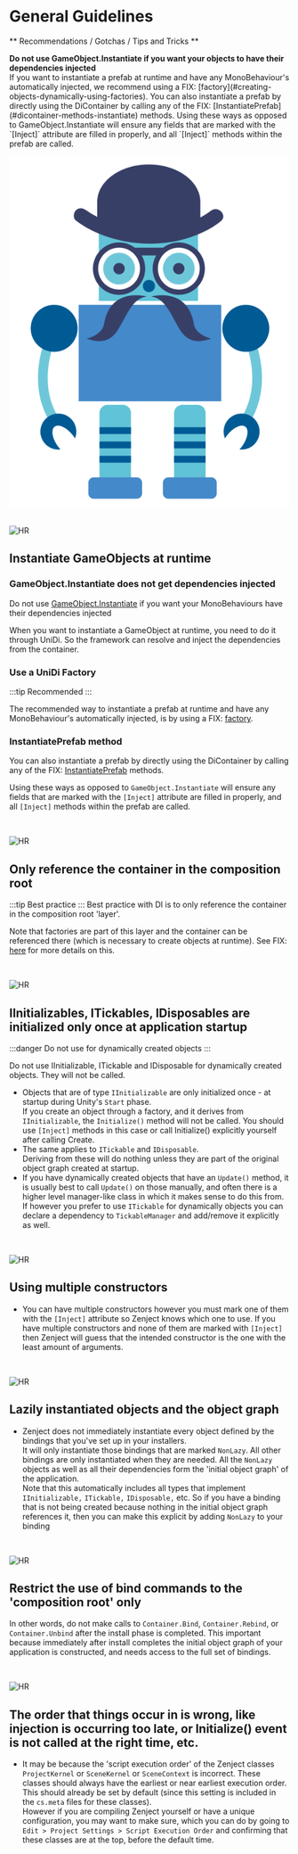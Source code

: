 # General Guidelines 
** Recommendations / Gotchas / Tips and Tricks **


<div className="content-banner">
  <p>
  <b>Do not use GameObject.Instantiate if you want your objects to have their dependencies injected</b><br/>
  If you want to instantiate a prefab at runtime and have any MonoBehaviour's automatically injected, we recommend using a FIX: [factory](#creating-objects-dynamically-using-factories).  You can also instantiate a prefab by directly using the DiContainer by calling any of the FIX: [InstantiatePrefab](#dicontainer-methods-instantiate) methods.  Using these ways as opposed to GameObject.Instantiate will ensure any fields that are marked with the `[Inject]` attribute are filled in properly, and all `[Inject]` methods within the prefab are called.
  </p>
  <img className="content-banner-img" src="/static/img/unibot.svg" alt=" " />
</div>

<br/> 

![HR](/img/hr.svg)
## Instantiate GameObjects at runtime

### GameObject.Instantiate does not get dependencies injected

Do not use [GameObject.Instantiate](https://docs.unity3d.com/ScriptReference/Object.Instantiate.html) if you want your MonoBehaviours have their dependencies injected

When you want to instantiate a GameObject at runtime, you need to do it through UniDi. So the framework can resolve and inject the dependencies from the container. 

### Use a UniDi Factory

:::tip Recommended
:::

The recommended way to instantiate a prefab at runtime and have any MonoBehaviour's automatically injected, is by using a FIX: [factory](#creating-objects-dynamically-using-factories).  

### InstantiatePrefab method

You can also instantiate a prefab by directly using the DiContainer by calling any of the FIX: [InstantiatePrefab](#dicontainer-methods-instantiate) methods.

Using these ways as opposed to `GameObject.Instantiate` will ensure any fields that are marked with the `[Inject]` attribute are filled in properly, and all `[Inject]` methods within the prefab are called.

<br/> 

![HR](/img/hr.svg)
## Only reference the container in the composition root
:::tip Best practice
:::
Best practice with DI is to only reference the container in the composition root 'layer'.

Note that factories are part of this layer and the container can be referenced there (which is necessary to create objects at runtime).  See FIX: [here](#creating-objects-dynamically-using-factories) for more details on this.

<br/> 

![HR](/img/hr.svg)
## IInitializables, ITickables, IDisposables are initialized only once at application startup
:::danger Do not use for dynamically created objects
:::

Do not use IInitializable, ITickable and IDisposable for dynamically created objects. They will not be called.

* Objects that are of type `IInitializable` are only initialized once - at startup during Unity's `Start` phase.  
If you create an object through a factory, and it derives from `IInitializable`, the `Initialize()` method will not be called.  You should use `[Inject]` methods in this case or call Initialize() explicitly yourself after calling Create.
* The same applies to `ITickable` and `IDisposable`.  
Deriving from these will do nothing unless they are part of the original object graph created at startup.
* If you have dynamically created objects that have an `Update()` method, it is usually best to call `Update()` on those manually, and often there is a higher level manager-like class in which it makes sense to do this from.  If however you prefer to use `ITickable` for dynamically objects you can declare a dependency to `TickableManager` and add/remove it explicitly as well.

<br/> 

![HR](/img/hr.svg)
## Using multiple constructors
* You can have multiple constructors however you must mark one of them with the `[Inject]` attribute so Zenject knows which one to use.  If you have multiple constructors and none of them are marked with `[Inject]` then Zenject will guess that the intended constructor is the one with the least amount of arguments.

<br/> 

![HR](/img/hr.svg)
## Lazily instantiated objects and the object graph
* Zenject does not immediately instantiate every object defined by the bindings that you've set up in your installers.  
It will only instantiate those bindings that are marked `NonLazy`.  All other bindings are only instantiated when they are needed.  All the `NonLazy` objects as well as all their dependencies form the 'initial object graph' of the application.  
Note that this automatically includes all types that implement `IInitializable,` `ITickable,` `IDisposable,` etc.   So if you have a binding that is not being created because nothing in the initial object graph references it, then you can make this explicit by adding `NonLazy` to your binding

<br/> 

![HR](/img/hr.svg)
## Restrict the use of bind commands to the 'composition root' only
In other words, do not make calls to `Container.Bind`, `Container.Rebind`, or `Container.Unbind` after the install phase is completed.  This important because immediately after install completes the initial object graph of your application is constructed, and needs access to the full set of bindings.

<br/> 

![HR](/img/hr.svg)
## The order that things occur in is wrong, like injection is occurring too late, or Initialize() event is not called at the right time, etc.
* It may be because the 'script execution order' of the Zenject classes `ProjectKernel` or `SceneKernel` or `SceneContext` is incorrect.  These classes should always have the earliest or near earliest execution order.  This should already be set by default (since this setting is included in the `cs.meta` files for these classes).  
However if you are compiling Zenject yourself or have a unique configuration, you may want to make sure, which you can do by going to `Edit > Project Settings > Script Execution Order` and confirming that these classes are at the top, before the default time.
